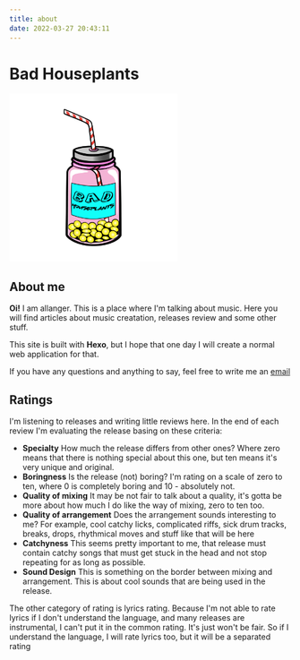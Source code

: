 ```yaml
---
title: about
date: 2022-03-27 20:43:11
---
```


# Bad Houseplants
<img src="../img/big_logo.png" alt="drawing" width="300"/>

## About me

**Oi!** I am allanger. This is a place where I'm talking about music. Here you will find articles about music creatation, releases review and some other stuff.

This site is built with **Hexo**, but I hope that one day I will create a normal web application for that.

If you have any questions and anything to say, feel free to write me an [email](mailto:allanger@zohomail.com)

## Ratings

I'm listening to releases and writing little reviews here. In the end of each review I'm evaluating the release basing on these criteria: 
- **Specialty**
How much the release differs from other ones? Where zero means that there is nothing special about this one, but ten means it's very unique and original.
- **Boringness**
Is the release (not) boring? I'm rating on a scale of zero to ten, where 0 is completely boring and 10 - absolutely not.
- **Quality of mixing**
It may be not fair to talk about a quality, it's gotta be more about how much I do like the way of mixing, zero to ten too.
- **Quality of arrangement**
Does the arrangement sounds interesting to me? For example, cool catchy licks,  complicated riffs, sick drum tracks, breaks, drops, rhythmical moves and stuff like that will be here
- **Catchyness**
This seems pretty important to me, that release must contain catchy songs that must get stuck in the head and not stop repeating for as long as possible. 
- **Sound Design**
This is something on the border between mixing and arrangement. This is about cool sounds that are being used in the release.

The other category of rating is lyrics rating. Because I'm not able to rate lyrics if I don't understand the language, and many releases are instrumental, I can't put it in the common rating. It's just won't be fair. So if I understand the language, I will rate lyrics too, but it will be a separated rating

